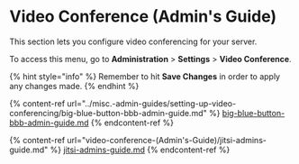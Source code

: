# Video Conference (Admin's Guide)

This section lets you configure video conferencing for your server.

To access this menu, go to **Administration** > **Settings** > **Video Conference**.

{% hint style="info" %}
Remember to hit **Save Changes** in order to apply any changes made.
{% endhint %}

{% content-ref url="../misc.-admin-guides/setting-up-video-conferencing/big-blue-button-bbb-admin-guide.md" %}
[big-blue-button-bbb-admin-guide.md](../misc.-admin-guides/setting-up-video-conferencing/big-blue-button-bbb-admin-guide.md)
{% endcontent-ref %}

{% content-ref url="video-conference-(Admin's-Guide)/jitsi-admins-guide.md" %}
[jitsi-admins-guide.md](video-conference-\(Admin's-Guide\)/jitsi-admins-guide.md)
{% endcontent-ref %}
